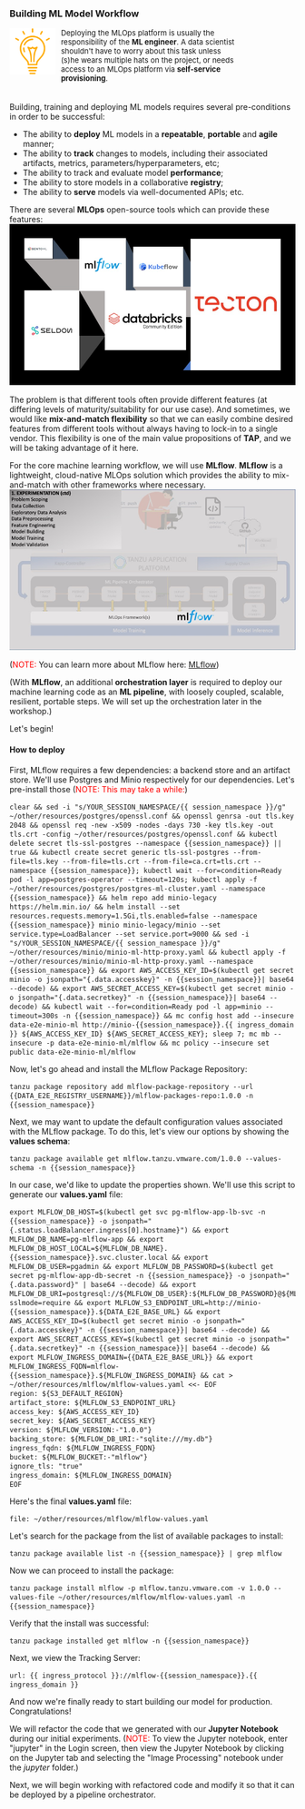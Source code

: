 ### Building ML Model Workflow

<div style="text-align: left; justify-content: left; align-items: center; width: 80%; margin-bottom: 20px; font-size: small">
    <img style="float: left; width: 20%; max-width: 20%; margin: 0 10px 0 0" src="images/mlops-tip.png"> 
    Deploying the MLOps platform is usually the responsibility of the <b>ML engineer</b>.
    A data scientist shouldn't have to worry about this task unless (s)he wears multiple hats on the project, 
    or needs access to an MLOps platform via <b>self-service provisioning</b>.
</div>
<div style="clear: left;"></div>

Building, training and deploying ML models requires several pre-conditions in order to be successful:
* The ability to **deploy** ML models in a **repeatable**, **portable** and **agile** manner;
* The ability to **track** changes to models, including their associated artifacts, metrics, parameters/hyperparameters, etc;
* The ability to track and evaluate model **performance**;
* The ability to store models in a collaborative **registry**;
* The ability to **serve** models via well-documented APIs; etc.

There are several **MLOps** open-source tools which can provide these features:
![MLOps - Different Frameworks](images/different-mlops-frameworks.jpg)

The problem is that different tools often provide different features (at differing levels of maturity/suitability for our use case). 
And sometimes, we would like **mix-and-match flexibility** so that we can easily combine desired features from different tools 
without always having to lock-in to a single vendor. This flexibility is one of the main value propositions of **TAP**, and 
we will be taking advantage of it here.

For the core machine learning workflow, we will use **MLflow**. **MLflow** is a lightweight, cloud-native MLOps solution
which provides the ability to mix-and-match with other frameworks where necessary. 
![MLOps - Experimentation](images/mlflow-usecase-experimentation2.jpg)

(<font color="red">NOTE:</font> You can learn more about MLflow here: <a href="https://mlflow.org/" target="_blank">MLflow</a>)

(With **MLflow**, an additional **orchestration layer** is required to deploy our machine learning code as 
an **ML pipeline**, with loosely coupled, scalable, resilient, portable steps.
We will set up the orchestration later in the workshop.)

Let's begin!

#### How to deploy

First, MLflow requires a few dependencies: a backend store and an artifact store.
We'll use Postgres and Minio respectively for our dependencies.
Let's pre-install those (<font color="red">NOTE: This may take a while:</font>)
```execute
clear && sed -i "s/YOUR_SESSION_NAMESPACE/{{ session_namespace }}/g" ~/other/resources/postgres/openssl.conf && openssl genrsa -out tls.key 2048 && openssl req -new -x509 -nodes -days 730 -key tls.key -out tls.crt -config ~/other/resources/postgres/openssl.conf && kubectl delete secret tls-ssl-postgres --namespace {{session_namespace}} || true && kubectl create secret generic tls-ssl-postgres --from-file=tls.key --from-file=tls.crt --from-file=ca.crt=tls.crt --namespace {{session_namespace}}; kubectl wait --for=condition=Ready pod -l app=postgres-operator --timeout=120s; kubectl apply -f ~/other/resources/postgres/postgres-ml-cluster.yaml --namespace {{session_namespace}} && helm repo add minio-legacy https://helm.min.io/ && helm install --set resources.requests.memory=1.5Gi,tls.enabled=false --namespace {{session_namespace}} minio minio-legacy/minio --set service.type=LoadBalancer --set service.port=9000 && sed -i "s/YOUR_SESSION_NAMESPACE/{{ session_namespace }}/g" ~/other/resources/minio/minio-ml-http-proxy.yaml && kubectl apply -f ~/other/resources/minio/minio-ml-http-proxy.yaml --namespace {{session_namespace}} && export AWS_ACCESS_KEY_ID=$(kubectl get secret minio -o jsonpath="{.data.accesskey}" -n {{session_namespace}}| base64 --decode) && export AWS_SECRET_ACCESS_KEY=$(kubectl get secret minio -o jsonpath="{.data.secretkey}" -n {{session_namespace}}| base64 --decode) && kubectl wait --for=condition=Ready pod -l app=minio --timeout=300s -n {{session_namespace}} && mc config host add --insecure data-e2e-minio-ml http://minio-{{session_namespace}}.{{ ingress_domain }} ${AWS_ACCESS_KEY_ID} ${AWS_SECRET_ACCESS_KEY}; sleep 7; mc mb --insecure -p data-e2e-minio-ml/mlflow && mc policy --insecure set public data-e2e-minio-ml/mlflow 
```

Now, let's go ahead and install the MLflow Package Repository:
```execute
tanzu package repository add mlflow-package-repository --url {{DATA_E2E_REGISTRY_USERNAME}}/mlflow-packages-repo:1.0.0 -n {{session_namespace}}
```

Next, we may want to update the default configuration values associated with the MLflow package.
To do this, let's view our options by showing the **values schema**:
```execute
tanzu package available get mlflow.tanzu.vmware.com/1.0.0 --values-schema -n {{session_namespace}}
```

In our case, we'd like to update the properties shown.
We'll use this script to generate our **values.yaml** file:
```execute
export MLFLOW_DB_HOST=$(kubectl get svc pg-mlflow-app-lb-svc -n {{session_namespace}} -o jsonpath="{.status.loadBalancer.ingress[0].hostname}") && export MLFLOW_DB_NAME=pg-mlflow-app && export MLFLOW_DB_HOST_LOCAL=${MLFLOW_DB_NAME}.{{session_namespace}}.svc.cluster.local && export MLFLOW_DB_USER=pgadmin && export MLFLOW_DB_PASSWORD=$(kubectl get secret pg-mlflow-app-db-secret -n {{session_namespace}} -o jsonpath="{.data.password}" | base64 --decode) && export MLFLOW_DB_URI=postgresql://${MLFLOW_DB_USER}:${MLFLOW_DB_PASSWORD}@${MLFLOW_DB_HOST_LOCAL}:5432/${MLFLOW_DB_NAME}?sslmode=require && export MLFLOW_S3_ENDPOINT_URL=http://minio-{{session_namespace}}.${DATA_E2E_BASE_URL} && export AWS_ACCESS_KEY_ID=$(kubectl get secret minio -o jsonpath="{.data.accesskey}" -n {{session_namespace}}| base64 --decode) && export AWS_SECRET_ACCESS_KEY=$(kubectl get secret minio -o jsonpath="{.data.secretkey}" -n {{session_namespace}}| base64 --decode) && export MLFLOW_INGRESS_DOMAIN={{DATA_E2E_BASE_URL}} && export MLFLOW_INGRESS_FQDN=mlflow-{{session_namespace}}.${MLFLOW_INGRESS_DOMAIN} && cat > ~/other/resources/mlflow/mlflow-values.yaml <<- EOF
region: ${S3_DEFAULT_REGION}
artifact_store: ${MLFLOW_S3_ENDPOINT_URL}
access_key: ${AWS_ACCESS_KEY_ID}
secret_key: ${AWS_SECRET_ACCESS_KEY}
version: ${MLFLOW_VERSION:-"1.0.0"}
backing_store: ${MLFLOW_DB_URI:-"sqlite:///my.db"}
ingress_fqdn: ${MLFLOW_INGRESS_FQDN}
bucket: ${MLFLOW_BUCKET:-"mlflow"}
ignore_tls: "true"
ingress_domain: ${MLFLOW_INGRESS_DOMAIN}
EOF
```

Here's the final **values.yaml** file:
```editor:open-file
file: ~/other/resources/mlflow/mlflow-values.yaml
```

Let's search for the package from the list of available packages to install:
```execute
tanzu package available list -n {{session_namespace}} | grep mlflow
```

Now we can proceed to install the package:
```execute
tanzu package install mlflow -p mlflow.tanzu.vmware.com -v 1.0.0 --values-file ~/other/resources/mlflow/mlflow-values.yaml -n {{session_namespace}}
```

Verify that the install was successful:
```execute
tanzu package installed get mlflow -n {{session_namespace}}
```

Next, we view the Tracking Server:
```dashboard:open-url
url: {{ ingress_protocol }}://mlflow-{{session_namespace}}.{{ ingress_domain }}
```

And now we're finally ready to start building our model for production. Congratulations!

We will refactor the code that we generated with our **Jupyter Notebook** during our initial experiments.
(<font color="red">NOTE:</font> To view the Jupyter notebook, enter "jupyter" in the Login screen, then view the Jupyter Notebook by clicking on the Jupyter tab and
selecting the "Image Processing" notebook under the _jupyter_ folder.)

Next, we will begin working with refactored code and modify it so that it can be deployed by a pipeline orchestrator.






